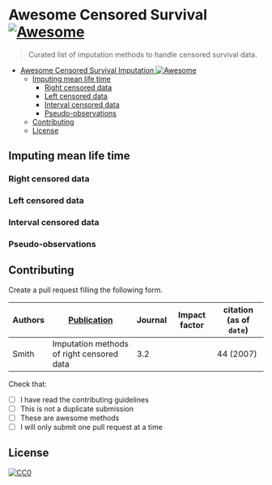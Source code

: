 # Awesome Censored Survival [![Awesome](https://cdn.rawgit.com/sindresorhus/awesome/d7305f38d29fed78fa85652e3a63e154dd8e8829/media/badge.svg)](https://github.com/sindresorhus/awesome)

> Curated list of imputation methods to handle censored survival data.

- [Awesome Censored Survival Imputation ![Awesome](https://github.com/sindresorhus/awesome)](#awesome-censored-survival-imputation-)
  - [Imputing mean life time](#imputing-mean-life-time)
    - [Right censored data](#right-censored-data)
    - [Left censored data](#left-censored-data)
    - [Interval censored data](#interval-censored-data)
    - [Pseudo-observations](#pseudo-observations)
  - [Contributing](#contributing)
  - [License](#license)

## Imputing mean life time

### Right censored data

### Left censored data

### Interval censored data

### Pseudo-observations

## Contributing
Create a pull request filling the following form.


| Authors | [Publication](link)                       | Journal | Impact factor | citation (as of `date`) |
|---------|-------------------------------------------|---------|---------------|-------------------------|
| Smith   | Imputation methods of right censored data | 3.2     |               | 44 (2007)                    |

Check that:
- [ ] I have read the contributing guidelines
- [ ] This is not a duplicate submission
- [ ] These are awesome methods
- [ ] I will only submit one pull request at a time

## License

[![CC0](https://i.creativecommons.org/p/zero/1.0/88x31.png)](http://creativecommons.org/publicdomain/zero/1.0/)